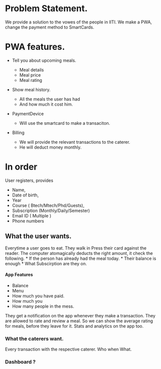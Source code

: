# Problem Statement.
We provide a solution to the vowes of the people in IITI.
We make a PWA, change the payment method to SmartCards.

# PWA features.
* Tell you about upcoming meals.
    * Meal details 
    * Meal price
    * Meal rating
* Show meal history.
    * All the meals the user has had
    * And how much it cost him.

* PaymentDevice
    * Will use the smartcard to make a transaciton.

* Billing
    * We will provide the relevant transactions to the caterer.
    * He will deduct money monthly.


# In order

User registers, provides 
* Name, 
* Date of birth, 
* Year
* Course ( Btech/Mtech/Phd/Guests), 
* Subscription (Monthly/Daily/Semester)
* Email ID ( Multiple )
* Phone numbers

## What the user wants.
Everytime a user goes to eat.
They walk in Press their card against the reader.
The computer atomagically deducts the right amount, it check the following.
    * If the person has already had the meal today.
    * Their balance is enough
    * What Subscirption are they on.

#### App Features
* Balance
* Menu
* How much you have paid.
* How much you 
* How many people in the mess.

They get a notification on the app whenever they make a transaction.
They are allowed to rate and review a meal. 
So we can show the average rating for meals, before they leave for it.
Stats and analytics on the app too.


### What the caterers want.
Every transaction with the respective caterer.
Who when What.

 <!--

### Diner,Caterer are entities for obvious reasons.
### Subscriptions table is a weak entity set that depends on the caterer. It is the subscriptions that the caterer provides.	
### A bit clarification on what s_id would exactly mean.
	The s_id would uniquely determine the plan and the corresponding caterer.
### Meals table contains the food items served.Since, it doesnt depend on the caterer it is an entity set.
### A diner reviews a meal.So, reviews table is an reln. set between diner and meal.
### Votes correspond to the reviews written,and hence, are weak entity sets.
### Menu is an entity set.
### P

 -->
### Dashboard ?

